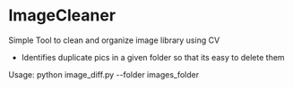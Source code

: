 # ImageCleaner
Simple Tool to clean and organize image library using CV

* Identifies duplicate pics in a given folder so that its easy to delete them

Usage:
python image_diff.py --folder images_folder


